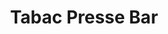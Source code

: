 ---
title: "Tabac Presse Bar"
url: /equeurdreville-hainneville/tabac-presse-bar/
shop: Zeitungen
---